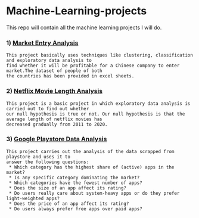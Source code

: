 # Machine-Learning-projects
This repo will contain all the machine learning projects I will do.
### 1) [Market Entry Analysis](/market_entry_analysis.pdf)<br> 
    This project basically uses techniques like clustering, classification and exploratory data analysis to 
    find whether it will be profitable for a Chinese company to enter market.The dataset of people of both 
    the countries has been provided in excel sheets.
### 2) [Netflix Movie Length Analysis](Netflix_movie_length_analysis/notebook.ipynb)<br>
    This project is a basic project in which exploratory data analysis is carried out to find out whether
    our null hypothesis is true or not. Our null hypothesis is that the average length of netflix movies has 
    decreased gradually from 2011 to 2020. 
### 3) [Google Playstore Data Analysis](google_playstore_analysis/notebook.ipynb)<br>    
    This project carries out the analysis of the data scrapped from playstore and uses it to 
    answer the following questions:
     * Which category has the highest share of (active) apps in the market?
     * Is any specific category dominating the market?
     * Which categories have the fewest number of apps?
     * Does the size of an app affect its rating?
     * Do users really care about system-heavy apps or do they prefer light-weighted apps?
     * Does the price of an app affect its rating?
     * Do users always prefer free apps over paid apps?
